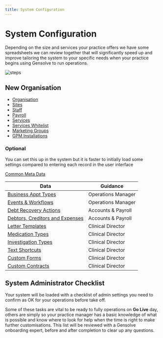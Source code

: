 ```yaml
---
title: System Configuration
---
```


# System Configuration

Depending on the size and services your practice offers we have some spreadsheets we can review together that will significantly speed up and improve tailoring the system to your specific needs when your practice begins using Gensolve to run operations.

![steps](https://drive.google.com/uc?id=1maZFmqBVMARZoaoj_HgBlZMa6DszPrRe)

## New Organisation

- [Organisation](./config-organisation.md)
- [Sites](./config-sites.md)
- [Staff](./config-staff.md)
- [Payroll](./config-payroll.md)
- [Services](./config-service-charges.md)
- [Services Whitelist](./config-services-whitelist.md)
- [Marketing Groups](./config-marketing-groups.md)
- [GPM Installations](./config-product-installations.md)

### Optional

You can set this up in the system but it is faster to initially load some settings compared to entering each record in the user interface

[Common Meta Data](./config-common-meta-data.md)

| Data                                                                         | Guidance           |
| ---------------------------------------------------------------------------- | ------------------ |
| [Business Appt Types](./config-business-appt-types.md)                       | Operations Manager |
| [Events & Workflows](/config-events-and-workflows.md)                        | Operations Manager |
| [Debt Recovery Actions](/config-debt-recovery-actions.md)                    | Accounts & Payroll |
| [Debtors, Creditors and Expenses](/config-debtors-creditors-and-expenses.md) | Accounts & Payroll |
| [Letter Templates](/config-letter-templates.md)                              | Clinical Director  |
| [Medication Types](/config-medication-types.md)                              | Clinical Director  |
| [Investigation Types](/config-investigation-types.md)                        | Clinical Director  |
| [Text Shortcuts](/config-text-shortcuts.md)                                  | Clinical Director  |
| [Custom Forms](/config-custom-forms.md)                                      | Clinical Director  |
| [Custom Contracts](/config-custom-contracts.md)                              | Clinical Director  |

## System Administrator Checklist

Your system will be loaded with a checklist of admin settings you need to confirm as OK for your operations before take off.

Some of these tasks are vital to be ready to fully operations on **Go Live** day, others are simply so your practice manager has a basic knowledge of what is possible and know where to look for help when the time is right to make further customisations. This list will be reviewed with a Gensolve onboarding expert, before and after completion to clear up any questions.
